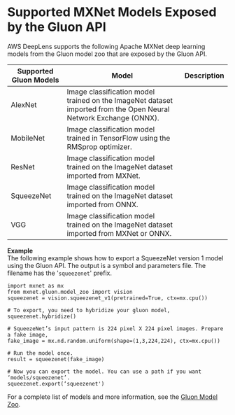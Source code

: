 # Supported MXNet Models Exposed by the Gluon API<a name="deeplens-supported-frameworks-gluon"></a>

AWS DeepLens supports the following Apache MXNet deep learning models from the Gluon model zoo that are exposed by the Gluon API\.




| Supported Gluon Models |  Model | Description | 
| --- | --- | --- | 
|   AlexNet   |  Image classification model trained on the ImageNet dataset imported from the Open Neural Network Exchange \(ONNX\)\.   | 
|   MobileNet   |  Image classification model trained in TensorFlow using the RMSprop optimizer\.  | 
|   ResNet   |  Image classification model trained on the ImageNet dataset imported from MXNet\.   | 
|   SqueezeNet   |  Image classification model trained on the ImageNet dataset imported from ONNX\.   | 
|   VGG   |  Image classification model trained on the ImageNet dataset imported from MXNet or ONNX\.   | 

**Example**  
The following example shows how to export a SqueezeNet version 1 model using the Gluon API\. The output is a symbol and parameters file\. The filename has the '`squeezenet`' prefix\.  

```
import mxnet as mx
from mxnet.gluon.model_zoo import vision
squeezenet = vision.squeezenet_v1(pretrained=True, ctx=mx.cpu())

# To export, you need to hybridize your gluon model,
squeezenet.hybridize()

# SqueezeNet’s input pattern is 224 pixel X 224 pixel images. Prepare a fake image,
fake_image = mx.nd.random.uniform(shape=(1,3,224,224), ctx=mx.cpu())

# Run the model once.
result = squeezenet(fake_image)

# Now you can export the model. You can use a path if you want ‘models/squeezenet’.
squeezenet.export(‘squeezenet')
```

 For a complete list of models and more information, see the [Gluon Model Zoo](https://gluon-cv.mxnet.io/model_zoo/index.html)\. 